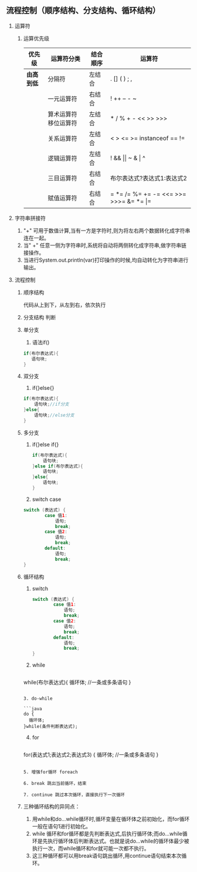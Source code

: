 ## 流程控制（顺序结构、分支结构、循环结构）

1. 运算符

   1. 运算优先级

      | 优先级       | 运算符分类                         | 结合顺序 | 运算符                                  |
      | ------------ | ---------------------------------- | -------- | --------------------------------------- |
      | **由高到低** | 分隔符                             | 左结合   | . [] ( ) ; ,                            |
      |              | 一元运算符                         | 右结合   | ! ++ – - ~                              |
      |              | 算术运算符  			移位运算符 | 左结合   | * / % + - 				<< >> >>>     |
      |              | 关系运算符                         | 左结合   | < > <= >= instanceof == !=              |
      |              | 逻辑运算符                         | 左结合   | ! && \|\| ~ & \| ^                      |
      |              | 三目运算符                         | 右结合   | 布尔表达式?表达式1:表达式2              |
      |              | 赋值运算符                         | 右结合   | = *= /= %= += -= <<= >>= >>>= &= *= \|= |

2. 字符串拼接符

   1. "+" 可用于数值计算,当有一方是字符时,则为将左右两个数据转化成字符串连在一起。
   2. 当" +" 任意一侧为字符串时,系统将自动将两侧转化成字符串,做字符串链接操作。
   3. 当进行System.out.println(var)打印操作的时候,均自动转化为字符串进行输出。

3. 流程控制

   1. 顺序结构

      代码从上到下，从左到右，依次执行

   2. 分支结构 判断

   3. 单分支

      1. 语法if() 

      ```java
      if(布尔表达式){
         语句块;
      } 
      ```

   4. 双分支

      1. if{}else{} 

      ```java
      if(布尔表达式){ 
          语句块;//if分支 
      }else{ 
          语句块;//else分支 
      }
      ```
   
   5. 多分支

      1. if{}else if{} 

         ```java
         if(布尔表达式){ 
             语句块; 
         }else if(布尔表达式){ 
             语句块; 
         }else{ 
             语句块; 
         }
         ```
   
      2.  switch case 

         ```java
         switch (表达式) {
                 case 值1:
                     语句;
                     break;
                 case 值2:
                     语句;
                     break;
                 default:
                     语句;
                     break;
         }
         ```
      
   6. 循环结构 
   
      1. switch

         ```java
         switch (表达式) {
                 case 值1:
                     语句;
                     break;
                 case 值2:
                     语句;
                     break;
                 default:
                     语句;
                     break;
         }
         ```
   
      2. while 
   
         ```java
      while(布尔表达式){ 
         循环体; //一条或多条语句 
         }
         ```
      
      3. do-while

         ```java
      do { 
           循环体; 
      }while(条件判断表达式);
         ```
      
      4. for 
      
         ```java
      for(表达式1;表达式2;表达式3) { 
           循环体; //一条或多条语句 
      }
         ```
   
      5. 增强for循环 foreach
      
      6. break 跳出当前循环，结束
      
      7. continue 跳过本次循环，直接执行下一次循环

   7. 三种循环结构的异同点：
   
      1. 用while和do…while循环时,循环变量在循环体之前初始化，而for循环一般在语句1进行初始化。
      2. while 循环和for循环都是先判断表达式,后执行循环体;而do…while循环是先执行循环体后判断表达式。也就是说do…while的循环体最少被执行一次，而while循环和for就可能一次都不执行。
      3. 这三种循环都可以用break语句跳出循环,用continue语句结束本次循环。
